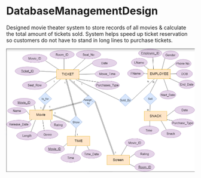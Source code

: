 # DatabaseManagementDesign


Designed movie theater system to store records of all movies & calculate the total amount of tickets sold. System helps speed up ticket reservation so customers do not have to stand in long lines to purchase tickets.


![DatabaseDesign](https://github.com/meeyoonchoo/DatabaseManagementDesign/blob/master/Database_Movie.png)
